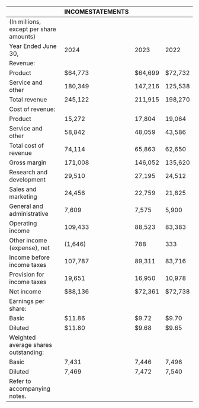 |   | INCOMESTATEMENTS  |   |   |
| --- | --- | --- | --- |
|  (In millions, except per share amounts) |  |  |   |
|  Year Ended June 30, | 2024 | 2023 | 2022  |
|  Revenue: |  |  |   |
|  Product | $64,773 | $64,699 | $72,732  |
|  Service and other | 180,349 | 147,216 | 125,538  |
|  Total revenue | 245,122 | 211,915 | 198,270  |
|  Cost of revenue: |  |  |   |
|  Product | 15,272 | 17,804 | 19,064  |
|  Service and other | 58,842 | 48,059 | 43,586  |
|  Total cost of revenue | 74,114 | 65,863 | 62,650  |
|  Gross margin | 171,008 | 146,052 | 135,620  |
|  Research and development | 29,510 | 27,195 | 24,512  |
|  Sales and marketing | 24,456 | 22,759 | 21,825  |
|  General and administrative | 7,609 | 7,575 | 5,900  |
|  Operating income | 109,433 | 88,523 | 83,383  |
|  Other income (expense), net | (1,646) | 788 | 333  |
|  Income before income taxes | 107,787 | 89,311 | 83,716  |
|  Provision for income taxes | 19,651 | 16,950 | 10,978  |
|  Net income | $88,136 | $72,361 | $72,738  |
|  Earnings per share: |  |  |   |
|  Basic | $11.86 | $9.72 | $9.70  |
|  Diluted | $11.80 | $9.68 | $9.65  |
|  Weighted average shares outstanding: |  |  |   |
|  Basic | 7,431 | 7,446 | 7,496  |
|  Diluted | 7,469 | 7,472 | 7,540  |
|  Refer to accompanying notes. |  |  |   |